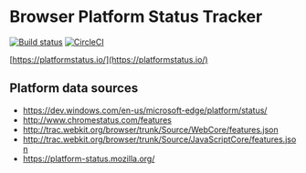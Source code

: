 # Browser Platform Status Tracker
[![Build status](https://ci.appveyor.com/api/projects/status/x2dj440jc29x7kvc?svg=true)](https://ci.appveyor.com/project/mayuki/platformstatustracker)
[![CircleCI](https://circleci.com/gh/mayuki/PlatformStatusTracker.svg?style=svg)](https://circleci.com/gh/mayuki/PlatformStatusTracker)

[https://platformstatus.io/](https://platformstatus.io/)

## Platform data sources

- https://dev.windows.com/en-us/microsoft-edge/platform/status/
- http://www.chromestatus.com/features
- http://trac.webkit.org/browser/trunk/Source/WebCore/features.json
- http://trac.webkit.org/browser/trunk/Source/JavaScriptCore/features.json
- https://platform-status.mozilla.org/
